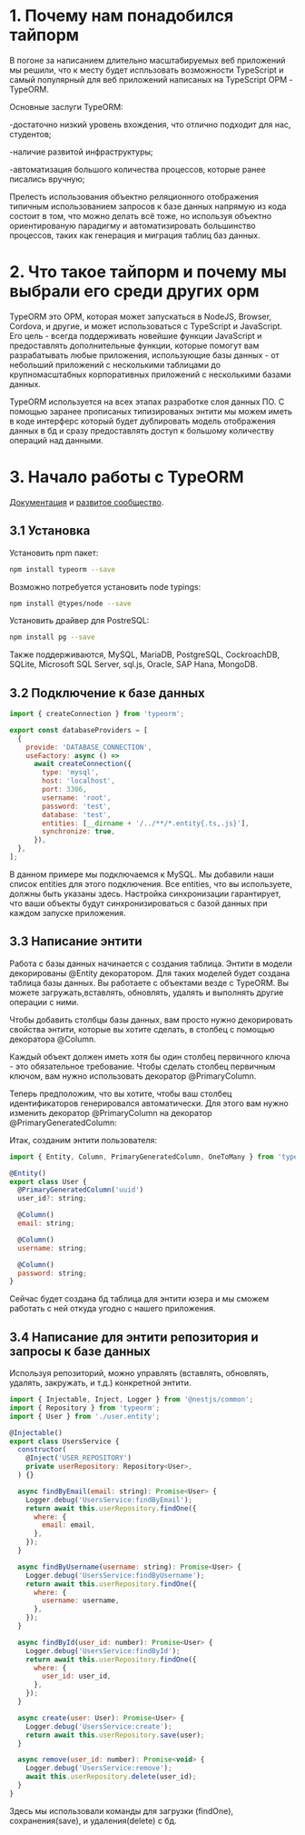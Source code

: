 # 1. Почему нам понадобился тайпорм
В погоне за написанием длительно масштабируемых веб приложений мы решили, что к месту будет испльзовать возможности TypeScript и самый популярный для веб приложений написаных на TypeScript ОРМ - TypeORM. 

Основные заслуги TypeORM:

-достаточно низкий уровень вхождения, что отлично подходит для нас, студентов;

-наличие развитой инфраструктуры;

-автоматизация большого количества процессов, которые ранее писались вручную;

Прелесть использования объектно реляционного отображения типичным использованием запросов к базе данных напрямую из кода состоит в том, что можно делать всё тоже, но используя объектно ориентированую парадигму и автоматизировать большинство процессов, таких как генерация и миграция таблиц баз данных.
# 2. Что такое тайпорм и почему мы выбрали его среди других орм

TypeORM это ОРМ, которая может запускаться в NodeJS, Browser, Cordova, и другие, и может использоваться с TypeScript и JavaScript. Его цель - всегда поддерживать новейшие функции JavaScript и предоставлять дополнительные функции, которые помогут вам разрабатывать любые приложения, использующие базы данных - от небольший приложений с несколькими таблицами до крупномасштабных корпоративных приложений с несколькими базами данных. 

TypeORM используется на всех этапах разработке слоя данных ПО. С помощью заранее прописаных типизированых энтити мы можем иметь в коде интерферс который будет дублировать модель отображения данных в бд и сразу предоставлять доступ к большому количеству операций над данными.

# 3. Начало работы с TypeORM
[Документация](https://typeorm.io/#/) и [развитое сообщество](https://join.slack.com/t/typeorm/shared_invite/enQtNDQ1MzA3MDA5MTExLTUxNTZhM2Q4NDNhMjMzNjQ2NGM1ZjI1ZGRkNjJjYzI4OTZjMGYyYTc0MzAxYTdjMWE3ZDIxOWUzZTdlM2QxNTY).

## 3.1 Установка
Установить npm пакет:
```bash
npm install typeorm --save
```

Возможно потребуется установить node typings:
```bash
npm install @types/node --save
```

Установить драйвер для PostreSQL:
```bash
npm install pg --save
```
Также поддерживаются, MySQL, MariaDB, PostgreSQL, CockroachDB, SQLite, Microsoft SQL Server, sql.js, Oracle, SAP Hana, MongoDB.

## 3.2 Подключение к базе данных

```javascript
import { createConnection } from 'typeorm';

export const databaseProviders = [
  {
    provide: 'DATABASE_CONNECTION',
    useFactory: async () =>
      await createConnection({
        type: 'mysql',
        host: 'localhost',
        port: 3306,
        username: 'root',
        password: 'test',
        database: 'test',
        entities: [__dirname + '/../**/*.entity{.ts,.js}'],
        synchronize: true,
      }),
  },
];
```
В данном примере мы подключаемся к MySQL. Мы добавили наши список entities для этого подключения. Все entities, что вы используете, должны быть указаны здесь. Настройка синхронизации гарантирует, что ваши объекты будут синхронизироваться с базой данных при каждом запуске приложения.

## 3.3 Написание энтити
Работа с базы данных начинается с создания таблица. Энтити в модели декорированы @Entity декоратором. Для таких моделей будет создана таблица базы данных. Вы работаете с объектами везде с TypeORM. Вы можете загружать,вставлять, обновлять, удалять и выполнять другие операции с ними.

Чтобы добавить столбцы базы данных, вам просто нужно декорировать свойства энтити, которые вы хотите сделать, в столбец с помощью декоратора @Column.

Каждый объект должен иметь хотя бы один столбец первичного ключа - это обязательное требование. Чтобы сделать столбец первичным ключом, вам нужно использовать декоратор @PrimaryColumn.

Теперь предположим, что вы хотите, чтобы ваш столбец идентификаторов генерировался автоматически. Для этого вам нужно изменить декоратор @PrimaryColumn на декоратор @PrimaryGeneratedColumn:

Итак, созданим энтити пользователя:
```javascript
import { Entity, Column, PrimaryGeneratedColumn, OneToMany } from 'typeorm';

@Entity()
export class User {
  @PrimaryGeneratedColumn('uuid')
  user_id?: string;

  @Column()
  email: string;

  @Column()
  username: string;

  @Column()
  password: string;
}
```

Сейчас будет создана бд таблица для энтити юзера и мы сможем работать с ней откуда угодно с нашего приложения.

## 3.4 Написание для энтити репозитория и запросы к базе данных

Используя репозиторий, можно управлять (вставлять, обновлять, удалять, закружать, и т.д.) конкретной энтити.

```javascript
import { Injectable, Inject, Logger } from '@nestjs/common';
import { Repository } from 'typeorm';
import { User } from './user.entity';

@Injectable()
export class UsersService {
  constructor(
    @Inject('USER_REPOSITORY')
    private userRepository: Repository<User>,
  ) {}

  async findByEmail(email: string): Promise<User> {
    Logger.debug('UsersService:findByEmail');
    return await this.userRepository.findOne({
      where: {
        email: email,
      },
    });
  }

  async findByUsername(username: string): Promise<User> {
    Logger.debug('UsersService:findByUsername');
    return await this.userRepository.findOne({
      where: {
        username: username,
      },
    });
  }

  async findById(user_id: number): Promise<User> {
    Logger.debug('UsersService:findById');
    return await this.userRepository.findOne({
      where: {
        user_id: user_id,
      },
    });
  }

  async create(user: User): Promise<User> {
    Logger.debug('UsersService:create');
    return await this.userRepository.save(user);
  }

  async remove(user_id: number): Promise<void> {
    Logger.debug('UsersService:remove');
    await this.userRepository.delete(user_id);
  }
}
```
Здесь мы использовали команды для загрузки (findOne), сохранения(save), и удаления(delete) с бд.